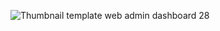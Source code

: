![Thumbnail template web admin dashboard 28](https://github.com/user-attachments/assets/60ca7c13-4f8d-45ba-8ecf-018ebf7d39f1)
